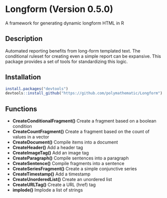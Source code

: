 # Longform (Version 0.5.0)

A framework for generating dynamic longform HTML in R

## Description

Automated reporting benefits from long-form templated text. The conditional ruleset for creating even a simple report can be expansive. This package provides a set of tools for standardizing this logic.

## Installation

```R
install.packages("devtools")
devtools::install_github("https://github.com/polymathematic/Longform")
```

## Functions

- **CreateConditionalFragment()** Create a fragment based on a boolean condition
- **CreateCountFragment()** Create a fragment based on the count of values in a vector
- **CreateDocument()** Compile items into a document
- **CreateHeader()** Add a header tag
- **CreateImageTag()** Add an image tag
- **CreateParagraph()** Compile sentences into a paragraph
- **CreateSentence()** Compile fragments into a sentence
- **CreateSeriesFragment()** Create a simple conjunctive series
- **CreateTimestamp()** Add a timestamp
- **CreateUnorderedList()** Create an unordered list
- **CreateURLTag()** Create a URL (href) tag
- **implode()** Implode a list of strings

